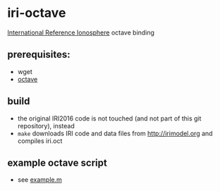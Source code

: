 # iri-octave
[International Reference Ionosphere](http://irimodel.org) octave binding

## prerequisites:
* wget
* [octave](https://www.gnu.org/software/octave/)

## build
* the original IRI2016 code is not touched (and not part of this git repository), instead
* `make` downloads IRI code and data files from http://irimodel.org and compiles iri.oct

## example octave script
* see [example.m](https://github.com/hcab14/iri-octave/blob/master/example.m)
